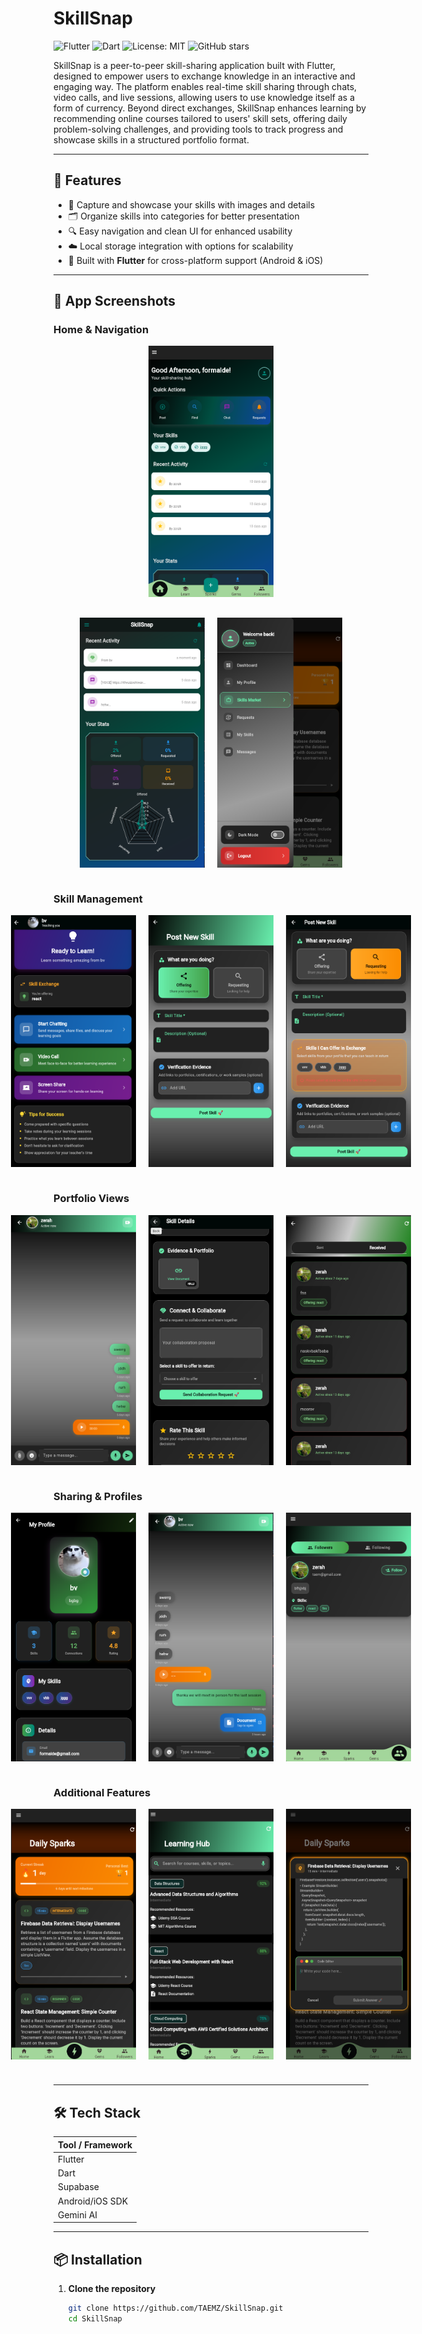 # SkillSnap

![Flutter](https://img.shields.io/badge/Flutter-3.x-blue?logo=flutter)
![Dart](https://img.shields.io/badge/Dart-2.x-blue?logo=dart)
![License: MIT](https://img.shields.io/badge/License-MIT-green.svg)
![GitHub stars](https://img.shields.io/github/stars/TAEMZ/SkillSnap?style=social)

SkillSnap is a peer-to-peer skill-sharing application built with Flutter, designed to empower users to exchange knowledge in an interactive and engaging way. The platform enables real-time skill sharing through chats, video calls, and live sessions, allowing users to use knowledge itself as a form of currency. Beyond direct exchanges, SkillSnap enhances learning by recommending online courses tailored to users' skill sets, offering daily problem-solving challenges, and providing tools to track progress and showcase skills in a structured portfolio format.

---

## 🚀 Features

- 📸 Capture and showcase your skills with images and details  
- 🗂️ Organize skills into categories for better presentation  
- 🔍 Easy navigation and clean UI for enhanced usability  
- ☁️ Local storage integration with options for scalability  
- 📱 Built with **Flutter** for cross-platform support (Android & iOS)

---

## 📸 App Screenshots

### Home & Navigation
<div align="center" style="margin-bottom: 30px;">
  <img src="assets/img15.png" width="200" alt="Home Screen">
</div>

<div align="center" style="display: flex; justify-content: center; gap: 20px; margin-bottom: 40px;">
  <img src="assets/img3.png" width="200" alt="Navigation Drawer">
  <img src="assets/img11.png" width="200" alt="Categories">
</div>

### Skill Management
<div align="center" style="display: flex; justify-content: center; gap: 20px; margin-bottom: 40px;">
  <img src="assets/img1.png" width="200" alt="dashboard">
  <img src="assets/img7.png" width="200" alt="Skill Details">
  <img src="assets/img6.png" width="200" alt="Edit Skill">
</div>

### Portfolio Views
<div align="center" style="display: flex; justify-content: center; gap: 20px; margin-bottom: 40px;">
  <img src="assets/img5.png" width="200" alt="Grid View">
  <img src="assets/img8.png" width="200" alt="List View">
  <img src="assets/img9.png" width="200" alt="Category Filter">
</div>

### Sharing & Profiles
<div align="center" style="display: flex; justify-content: center; gap: 20px; margin-bottom: 40px;">
  <img src="assets/img10.png" width="200" alt="Share Skills">
  <img src="assets/img2.png" width="200" alt="User Profile">
  <img src="assets/img4.png" width="200" alt="Settings">
</div>

### Additional Features
<div align="center" style="display: flex; justify-content: center; gap: 20px; margin-bottom: 40px;">
  <img src="assets/img13.png" width="200" alt="Search Functionality">
  <img src="assets/img14.png" width="200" alt="Dark Mode">
  <img src="assets/img12.png" width="200" alt="Skill Analytics">
</div>

---

## 🛠️ Tech Stack

| Tool / Framework | 
|------------------|
| Flutter          | 
| Dart             | 
| Supabase         |
| Android/iOS SDK  |
| Gemini AI        |

---

## 📦 Installation

1. **Clone the repository**
   ```bash
   git clone https://github.com/TAEMZ/SkillSnap.git
   cd SkillSnap

